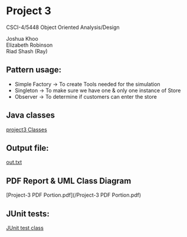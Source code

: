 # Project 3

CSCI-4/5448 Object Oriented Analysis/Design

Joshua Khoo  
Elizabeth Robinson  
Riad Shash (Ray)

## Pattern usage:
+ Simple Factory -> To create Tools needed for the simulation
+ Singleton -> To make sure we have one & only one instance of Store
+ Observer -> To determine if customers can enter the store

## Java classes
[project3 Classes](/Project-3/src/main/java/com/ooadteamveritas/project3)

## Output file:
[out.txt](/Project-3/out.txt)

## PDF Report & UML Class Diagram
[Project-3 PDF Portion.pdf](/Project-3 PDF Portion.pdf)

## JUnit tests:
[JUnit test class](/Project-3/src/test/java/com/ooadteamveritas/project3)
